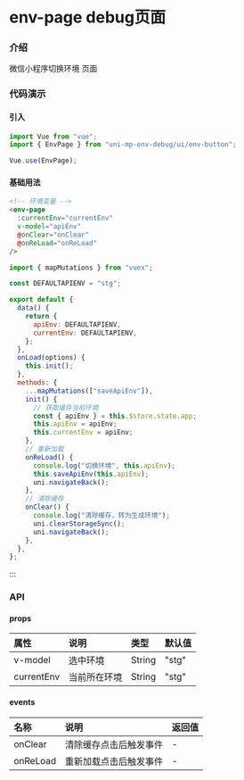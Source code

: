 <!--
 * @Author: wedong.fu
 * @Date: 2021-08-02 14:49:39
 * @LastEditors: wedong.fu
 * @LastEditTime: 2022-03-30 17:45:40
 * @Description: 请填写简介
-->
# env-page debug页面

### 介绍

微信小程序切换环境 页面

### 代码演示

#### 引入

```javascript
import Vue from "vue";
import { EnvPage } from "uni-mp-env-debug/ui/env-button";

Vue.use(EnvPage);
```

#### 基础用法

```html
<!-- 环境变量 -->
<env-page
  :currentEnv="currentEnv"
  v-model="apiEnv"
  @onClear="onClear"
  @onReLoad="onReLoad"
/>
```

```javascript
import { mapMutations } from "vuex";

const DEFAULTAPIENV = "stg";

export default {
  data() {
    return {
      apiEnv: DEFAULTAPIENV,
      currentEnv: DEFAULTAPIENV,
    };
  },
  onLoad(options) {
    this.init();
  },
  methods: {
    ...mapMutations(["saveApiEnv"]),
    init() {
      // 获取缓存当前环境
      const { apiEnv } = this.$store.state.app;
      this.apiEnv = apiEnv;
      this.currentEnv = apiEnv;
    },
    // 重新加载
    onReLoad() {
      console.log("切换环境", this.apiEnv);
      this.saveApiEnv(this.apiEnv);
      uni.navigateBack();
    },
    // 清除缓存
    onClear() {
      console.log("清除缓存，转为生成环境");
      uni.clearStorageSync();
      uni.navigateBack();
    },
  },
};
```

:::

### API

#### props

| 属性       | 说明         | 类型   | 默认值 |
| :--------- | :----------- | :----- | :----- |
| v-model    | 选中环境     | String | "stg"  |
| currentEnv | 当前所在环境 | String | "stg"  |

#### events

| 名称     | 说明                   | 返回值 |
| :------- | :--------------------- | :----- |
| onClear  | 清除缓存点击后触发事件 | -      |
| onReLoad | 重新加载点击后触发事件 | -      |
